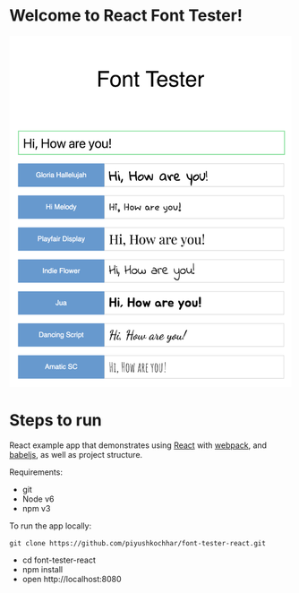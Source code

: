 # Welcome to React Font Tester!

![alt text](https://github.com/piyushkochhar/font-tester-react/blob/master/src/font-tester.png "Font Tester")

# Steps to run

React example app that demonstrates using  [React](http://facebook.github.io/react/)  with  [webpack](http://webpack.github.io/), and  [babeljs](https://babeljs.io/), as well as project structure.

Requirements:

-   git
-   Node v6
-   npm v3

To run the app locally:

    git clone https://github.com/piyushkochhar/font-tester-react.git

 - cd font-tester-react 
 - npm install 
 - open  http://localhost:8080
